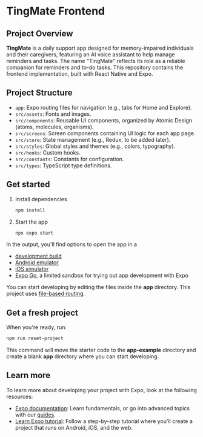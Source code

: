 # TingMate Frontend

<!-- TODO: add sections includes:
- functions/features
- dependencies -->

## Project Overview

**TingMate** is a daily support app designed for memory-impaired individuals and their caregivers, featuring an AI voice assistant to help manage reminders and tasks. The name "TingMate" reflects its role as a reliable companion for reminders and to-do tasks. This repository contains the frontend implementation, built with React Native and Expo.

## Project Structure

- `app`: Expo routing files for navigation (e.g., tabs for Home and Explore).
- `src/assets`: Fonts and images.
- `src/components`: Reusable UI components, organized by Atomic Design (atoms, molecules, organisms).
- `src/screens`: Screen components containing UI logic for each app page.
- `src/store`: State management (e.g., Redux, to be added later).
- `src/styles`: Global styles and themes (e.g., colors, typography).
- `src/hooks`: Custom hooks.
- `src/constants`: Constants for configuration.
- `src/types`: TypeScript type definitions.

## Get started

1. Install dependencies

   ```bash
   npm install
   ```

2. Start the app

   ```bash
   npx expo start
   ```

In the output, you'll find options to open the app in a

- [development build](https://docs.expo.dev/develop/development-builds/introduction/)
- [Android emulator](https://docs.expo.dev/workflow/android-studio-emulator/)
- [iOS simulator](https://docs.expo.dev/workflow/ios-simulator/)
- [Expo Go](https://expo.dev/go), a limited sandbox for trying out app development with Expo

You can start developing by editing the files inside the **app** directory. This project uses [file-based routing](https://docs.expo.dev/router/introduction).

## Get a fresh project

When you're ready, run:

```bash
npm run reset-project
```

This command will move the starter code to the **app-example** directory and create a blank **app** directory where you can start developing.

## Learn more

To learn more about developing your project with Expo, look at the following resources:

- [Expo documentation](https://docs.expo.dev/): Learn fundamentals, or go into advanced topics with our [guides](https://docs.expo.dev/guides).
- [Learn Expo tutorial](https://docs.expo.dev/tutorial/introduction/): Follow a step-by-step tutorial where you'll create a project that runs on Android, iOS, and the web.

